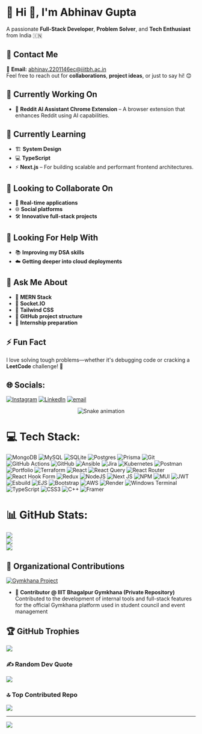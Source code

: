# 💫 Hi 👋, I'm Abhinav Gupta

A passionate **Full-Stack Developer**, **Problem Solver**, and **Tech Enthusiast** from India 🇮🇳

## 📩 Contact Me
📧 **Email:** abhinav.2201146ec@iiitbh.ac.in  
Feel free to reach out for **collaborations**, **project ideas**, or just to say hi! 😊

## 🔭 Currently Working On
- 🤖 **Reddit AI Assistant Chrome Extension** – A browser extension that enhances Reddit using AI capabilities.

## 🌱 Currently Learning

- 🏗️ **System Design**
- 💻 **TypeScript**
- ⚡ **Next.js** – For building scalable and performant frontend architectures.

## 👯 Looking to Collaborate On

- 🧩 **Real-time applications**
- 🌐 **Social platforms**
- 🛠️ **Innovative full-stack projects**

## 🤔 Looking For Help With
- 📚 **Improving my DSA skills**
- ☁️ **Getting deeper into cloud deployments**

## 💬 Ask Me About

- 🔧 **MERN Stack**
- 💬 **Socket.IO**
- 🎨 **Tailwind CSS**
- 📁 **GitHub project structure**
- 💼 **Internship preparation**

## ⚡ Fun Fact
I love solving tough problems—whether it's debugging code or cracking a **LeetCode** challenge! 🚀


## 🌐 Socials:
[![Instagram](https://img.shields.io/badge/Instagram-%23E4405F.svg?logo=Instagram&logoColor=white)](https://instagram.com/abhinav_g203) [![LinkedIn](https://img.shields.io/badge/LinkedIn-%230077B5.svg?logo=linkedin&logoColor=white)](https://linkedin.com/in/abhinav-gupta-718b8a256) [![email](https://img.shields.io/badge/Email-D14836?logo=gmail&logoColor=white)](mailto:abhinav.2201146ec@iiitbh.ac.in) 

<!-- Snake Game Repo View -->

<div align="center">
  <img src="https://profile-readme-generator.com/assets/snake.svg" alt="Snake animation" />
</div>

# 💻 Tech Stack:
![MongoDB](https://img.shields.io/badge/MongoDB-%234ea94b.svg?style=for-the-badge&logo=mongodb&logoColor=white) ![MySQL](https://img.shields.io/badge/mysql-4479A1.svg?style=for-the-badge&logo=mysql&logoColor=white) ![SQLite](https://img.shields.io/badge/sqlite-%2307405e.svg?style=for-the-badge&logo=sqlite&logoColor=white) ![Postgres](https://img.shields.io/badge/postgres-%23316192.svg?style=for-the-badge&logo=postgresql&logoColor=white) ![Prisma](https://img.shields.io/badge/Prisma-3982CE?style=for-the-badge&logo=Prisma&logoColor=white) ![Git](https://img.shields.io/badge/git-%23F05033.svg?style=for-the-badge&logo=git&logoColor=white) ![GitHub Actions](https://img.shields.io/badge/github%20actions-%232671E5.svg?style=for-the-badge&logo=githubactions&logoColor=white) ![GitHub](https://img.shields.io/badge/github-%23121011.svg?style=for-the-badge&logo=github&logoColor=white) ![Ansible](https://img.shields.io/badge/ansible-%231A1918.svg?style=for-the-badge&logo=ansible&logoColor=white) ![Jira](https://img.shields.io/badge/jira-%230A0FFF.svg?style=for-the-badge&logo=jira&logoColor=white) ![Kubernetes](https://img.shields.io/badge/kubernetes-%23326ce5.svg?style=for-the-badge&logo=kubernetes&logoColor=white) ![Postman](https://img.shields.io/badge/Postman-FF6C37?style=for-the-badge&logo=postman&logoColor=white) ![Portfolio](https://img.shields.io/badge/Portfolio-%23000000.svg?style=for-the-badge&logo=firefox&logoColor=#FF7139) ![Terraform](https://img.shields.io/badge/terraform-%235835CC.svg?style=for-the-badge&logo=terraform&logoColor=white) ![React](https://img.shields.io/badge/react-%2320232a.svg?style=for-the-badge&logo=react&logoColor=%2361DAFB) ![React Query](https://img.shields.io/badge/-React%20Query-FF4154?style=for-the-badge&logo=react%20query&logoColor=white) ![React Router](https://img.shields.io/badge/React_Router-CA4245?style=for-the-badge&logo=react-router&logoColor=white) ![React Hook Form](https://img.shields.io/badge/React%20Hook%20Form-%23EC5990.svg?style=for-the-badge&logo=reacthookform&logoColor=white) ![Redux](https://img.shields.io/badge/redux-%23593d88.svg?style=for-the-badge&logo=redux&logoColor=white) ![NodeJS](https://img.shields.io/badge/node.js-6DA55F?style=for-the-badge&logo=node.js&logoColor=white) ![Next JS](https://img.shields.io/badge/Next-black?style=for-the-badge&logo=next.js&logoColor=white) ![NPM](https://img.shields.io/badge/NPM-%23CB3837.svg?style=for-the-badge&logo=npm&logoColor=white) ![MUI](https://img.shields.io/badge/MUI-%230081CB.svg?style=for-the-badge&logo=mui&logoColor=white) ![JWT](https://img.shields.io/badge/JWT-black?style=for-the-badge&logo=JSON%20web%20tokens) ![Esbuild](https://img.shields.io/badge/esbuild-%23FFCF00.svg?style=for-the-badge&logo=esbuild&logoColor=black) ![EJS](https://img.shields.io/badge/ejs-%23B4CA65.svg?style=for-the-badge&logo=ejs&logoColor=black) ![Bootstrap](https://img.shields.io/badge/bootstrap-%238511FA.svg?style=for-the-badge&logo=bootstrap&logoColor=white) ![AWS](https://img.shields.io/badge/AWS-%23FF9900.svg?style=for-the-badge&logo=amazon-aws&logoColor=white) ![Render](https://img.shields.io/badge/Render-%46E3B7.svg?style=for-the-badge&logo=render&logoColor=white) ![Windows Terminal](https://img.shields.io/badge/Windows%20Terminal-%234D4D4D.svg?style=for-the-badge&logo=windows-terminal&logoColor=white) ![TypeScript](https://img.shields.io/badge/typescript-%23007ACC.svg?style=for-the-badge&logo=typescript&logoColor=white) ![CSS3](https://img.shields.io/badge/css3-%231572B6.svg?style=for-the-badge&logo=css3&logoColor=white) ![C++](https://img.shields.io/badge/c++-%2300599C.svg?style=for-the-badge&logo=c%2B%2B&logoColor=white) ![Framer](https://img.shields.io/badge/Framer-black?style=for-the-badge&logo=framer&logoColor=blue)
# 📊 GitHub Stats:
![](https://github-readme-stats.vercel.app/api?username=abhiguop&theme=github_dark&hide_border=false&include_all_commits=true&count_private=false)<br/>
![](https://nirzak-streak-stats.vercel.app/?user=abhiguop&theme=github_dark&hide_border=false)<br/>
![](https://github-readme-stats.vercel.app/api/top-langs/?username=abhiguop&theme=github_dark&hide_border=false&include_all_commits=true&count_private=false&layout=compact)

## 🏢 Organizational Contributions
[![Gymkhana Project](https://img.shields.io/badge/IIITBH-Gymkhana%20Contributor-blue?style=for-the-badge)](#)
- 🏫 **Contributor @ IIIT Bhagalpur Gymkhana (Private Repository)**  
  Contributed to the development of internal tools and full-stack features for the official Gymkhana platform used in student council and event management


## 🏆 GitHub Trophies
![](https://github-profile-trophy.vercel.app/?username=abhiguop&theme=radical&no-frame=false&no-bg=true&margin-w=4)

### ✍️ Random Dev Quote
![](https://quotes-github-readme.vercel.app/api?type=horizontal&theme=radical)

### 🔝 Top Contributed Repo
![](https://github-contributor-stats.vercel.app/api?username=abhiguop&limit=5&theme=dark&combine_all_yearly_contributions=true)

---
[![](https://visitcount.itsvg.in/api?id=abhiguop&icon=0&color=0)](https://visitcount.itsvg.in)

<!-- Proudly created with GPRM ( https://gprm.itsvg.in ) -->
